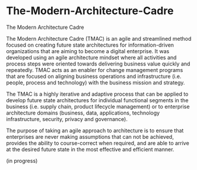 # The-Modern-Architecture-Cadre
The Modern Architecture Cadre

The Modern Architecture Cadre (TMAC) is an agile and streamlined method focused on creating future state architectures for information-driven organizations that are aiming to become a digital enterprise. It was developed using an agile architecture mindset where all activities and process steps were oriented towards delivering business value quickly and repeatedly.  TMAC acts as an enabler for change management programs that are focused on aligning business operations and infrastructure (i.e. people, process and technology) with the business mission and strategy.  

The TMAC is a highly iterative and adaptive process that can be applied to develop future state architectures for individual functional segments in the business (i.e. supply chain, product lifecycle management) or to enterprise architecture domains (business, data, applications, technology infrastructure, security, privacy and governance). 

The purpose of taking an agile approach to architecture is to ensure that enterprises are never making assumptions that can not be achieved, provides the ability to course-correct when required, and are able to arrive at the desired future state in the most effective and efficient manner. 

(in progress)
